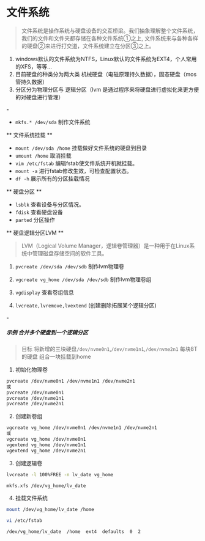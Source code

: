 # 文件系统

> 文件系统是操作系统与硬盘设备的交互桥梁。我们抽象理解整个文件系统，我们的文件和文件夹都存储在各种文件系统①之上, 文件系统来与各种各样的硬盘②来进行打交道，文件系统建立在分区③之上。

1. windows默认的文件系统为NTFS，Linux默认的文件系统为EXT4，个人常用的XFS，等等...
2. 目前硬盘的种类分为两大类 机械硬盘（电磁原理持久数据），固态硬盘（mos管持久数据）
3. 分区分为物理分区与 逻辑分区（lvm 是通过程序来将硬盘进行虚拟化来更方便的对硬盘进行管理）

**-**

- `mkfs.* /dev/sda` 制作文件系统


** 文件系统挂载 **
- `mount /dev/sda /home` 挂载做好文件系统的硬盘到目录  
- `umount /home`   取消挂载
- `vim /etc/fstab` 编辑fstab使文件系统开机就挂载。
- `mount -a`       进行fstab修改生效，可检查配置状态。
- `df -h` 展示所有的分区挂载情况

** 硬盘分区 ** 

- `lsblk` 查看设备与分区情况。
- `fdisk` 查看硬盘设备
- `parted` 分区操作

** 硬盘逻辑分区LVM ** 
> LVM（Logical Volume Manager，逻辑卷管理器）是一种用于在Linux系统中管理磁盘存储空间的软件工具。

1. `pvcreate /dev/sda /dev/sdb` 制作lvm物理卷

2. `vgcreate vg_home /dev/sda /dev/sdb` 制作lvm物理卷组

3. `vgdisplay` 查看卷组信息

3. `lvcreate,lvremove,lvextend` (创建删除拓展某个逻辑分区)

**-**

##### 示例 合并多个硬盘到一个逻辑分区

> 目标 将新增的三块硬盘`/dev/nvme0n1`,`/dev/nvme1n1`,`/dev/nvme2n1` 每块8T的硬盘 组合一块挂载到home

1. 初始化物理卷 

```bash
pvcreate /dev/nvme0n1 /dev/nvme1n1 /dev/nvme2n1
或
pvcreate /dev/nvme0n1 
pvcreate /dev/nvme1n1 
pvcreate /dev/nvme2n1
```

2. 创建新卷组

```bash
vgcreate vg_home /dev/nvme0n1 /dev/nvme1n1 /dev/nvme2n1
或
vgcreate vg_home /dev/nvme0n1 
vgextend vg_home /dev/nvme1n1 
vgextend vg_home /dev/nvme2n1
```

3. 创建逻辑卷

```bash
lvcreate -l 100%FREE -n lv_date vg_home

mkfs.xfs /dev/vg_home/lv_date
```

4. 挂载文件系统

```bash
mount /dev/vg_home/lv_date /home

vi /etc/fstab

/dev/vg_home/lv_date  /home  ext4  defaults  0  2
```